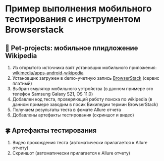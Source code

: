 # Пример выполнения мобильного тестирования с инструментом Browserstack
## :unicorn: Pet-projects: мобильное плидложение Wikipedia
1. Из открытого источника взят установщик мобильного приложения:  <a target="_blank" href="https://github.com/wikimedia/apps-android-wikipedia/releases/tag/latest">wikimedia/apps-android-wikipedia</a>
2. Установщик загружен в demo-учетную запись <a target="_blank" href="https://www.browserstack.com/">BrowserStack</a> (сервис платный)
3. Выбран эмулятор мобильного устройства (в данном примере это телефон Samsung Galaxy S21, OS 11.0)
4. Добавлен код теста, проверяющий работу поиска по wikipedia (в данном примере заводим в посик Википедии термин BrowserStack)
5. Получаем результаты теста в фомате Allure отчета
6. Добавлены артефакты тестирования (скриншот и видео) 

## :four_leaf_clover: Артефакты тестирования  
1. Видео прохождения теста (автоматически прилагается к Allure отчету)
2. Скриншот (автоматически прилагается к Allure отчету)

